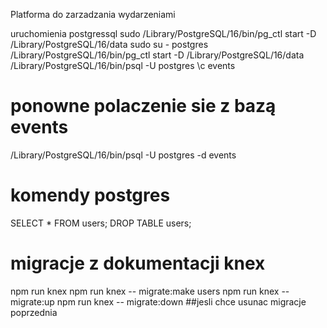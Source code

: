 Platforma do zarzadzania wydarzeniami

uruchomienia postgressql 
sudo /Library/PostgreSQL/16/bin/pg_ctl start -D /Library/PostgreSQL/16/data
sudo su - postgres
/Library/PostgreSQL/16/bin/pg_ctl start -D /Library/PostgreSQL/16/data
/Library/PostgreSQL/16/bin/psql -U postgres
\c events

# ponowne polaczenie sie z bazą events
/Library/PostgreSQL/16/bin/psql -U postgres -d events

# komendy postgres 
SELECT * FROM users;
DROP TABLE users;

# migracje z dokumentacji knex
npm run knex
npm run knex -- migrate:make users
npm run knex -- migrate:up
npm run knex -- migrate:down  ##jesli chce usunac migracje poprzednia